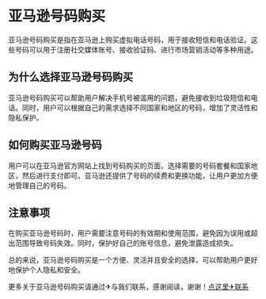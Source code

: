 # 亚马逊号码购买

亚马逊号码购买是指在亚马逊上购买虚拟电话号码，用于接收短信和电话验证。这些号码可以用于注册社交媒体账号、接收验证码、进行市场营销活动等多种用途。

## 为什么选择亚马逊号码购买

亚马逊号码购买可以帮助用户解决手机号被滥用的问题，避免接收到垃圾短信和电话。同时，用户可以根据自己的需求选择不同国家和地区的号码，增加了灵活性和隐私保护。

## 如何购买亚马逊号码

用户可以在亚马逊官方网站上找到号码购买的页面，选择需要的号码套餐和国家地区，然后进行支付即可。亚马逊还提供了号码的续费和更换功能，让用户更加方便地管理自己的号码。

## 注意事项

在购买亚马逊号码时，用户需要注意号码的有效期和使用范围，避免因为误用或超出范围导致号码失效。同时，保护好自己的账号信息，避免泄露造成损失。

总的来说，亚马逊号码购买是一个方便、灵活并且安全的选择，可以帮助用户更好地保护个人隐私和安全。

更多关于亚马逊号码购买请通过✈与我们联系，感谢阅读，谢谢！[点这里✈联系](https://w.k02.cc)